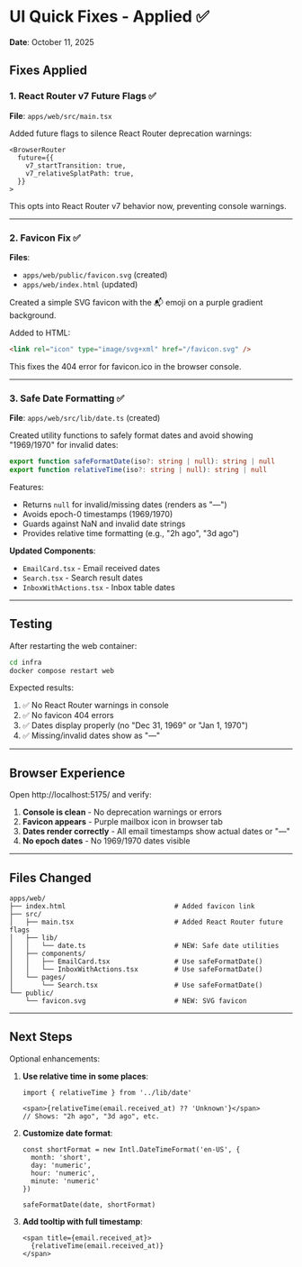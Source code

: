 # UI Quick Fixes - Applied ✅

**Date**: October 11, 2025

## Fixes Applied

### 1. React Router v7 Future Flags ✅
**File**: `apps/web/src/main.tsx`

Added future flags to silence React Router deprecation warnings:
```tsx
<BrowserRouter
  future={{
    v7_startTransition: true,
    v7_relativeSplatPath: true,
  }}
>
```

This opts into React Router v7 behavior now, preventing console warnings.

---

### 2. Favicon Fix ✅
**Files**: 
- `apps/web/public/favicon.svg` (created)
- `apps/web/index.html` (updated)

Created a simple SVG favicon with the 📬 emoji on a purple gradient background.

Added to HTML:
```html
<link rel="icon" type="image/svg+xml" href="/favicon.svg" />
```

This fixes the 404 error for favicon.ico in the browser console.

---

### 3. Safe Date Formatting ✅
**File**: `apps/web/src/lib/date.ts` (created)

Created utility functions to safely format dates and avoid showing "1969/1970" for invalid dates:

```typescript
export function safeFormatDate(iso?: string | null): string | null
export function relativeTime(iso?: string | null): string | null
```

Features:
- Returns `null` for invalid/missing dates (renders as "—")
- Avoids epoch-0 timestamps (1969/1970)
- Guards against NaN and invalid date strings
- Provides relative time formatting (e.g., "2h ago", "3d ago")

**Updated Components**:
- `EmailCard.tsx` - Email received dates
- `Search.tsx` - Search result dates
- `InboxWithActions.tsx` - Inbox table dates

---

## Testing

After restarting the web container:

```bash
cd infra
docker compose restart web
```

Expected results:
1. ✅ No React Router warnings in console
2. ✅ No favicon 404 errors
3. ✅ Dates display properly (no "Dec 31, 1969" or "Jan 1, 1970")
4. ✅ Missing/invalid dates show as "—"

---

## Browser Experience

Open http://localhost:5175/ and verify:

1. **Console is clean** - No deprecation warnings or errors
2. **Favicon appears** - Purple mailbox icon in browser tab
3. **Dates render correctly** - All email timestamps show actual dates or "—"
4. **No epoch dates** - No 1969/1970 dates visible

---

## Files Changed

```
apps/web/
├── index.html                           # Added favicon link
├── src/
│   ├── main.tsx                         # Added React Router future flags
│   ├── lib/
│   │   └── date.ts                      # NEW: Safe date utilities
│   ├── components/
│   │   ├── EmailCard.tsx                # Use safeFormatDate()
│   │   └── InboxWithActions.tsx         # Use safeFormatDate()
│   └── pages/
│       └── Search.tsx                   # Use safeFormatDate()
└── public/
    └── favicon.svg                      # NEW: SVG favicon
```

---

## Next Steps

Optional enhancements:

1. **Use relative time in some places**:
   ```tsx
   import { relativeTime } from '../lib/date'
   
   <span>{relativeTime(email.received_at) ?? 'Unknown'}</span>
   // Shows: "2h ago", "3d ago", etc.
   ```

2. **Customize date format**:
   ```tsx
   const shortFormat = new Intl.DateTimeFormat('en-US', {
     month: 'short',
     day: 'numeric',
     hour: 'numeric',
     minute: 'numeric'
   })
   
   safeFormatDate(date, shortFormat)
   ```

3. **Add tooltip with full timestamp**:
   ```tsx
   <span title={email.received_at}>
     {relativeTime(email.received_at)}
   </span>
   ```
